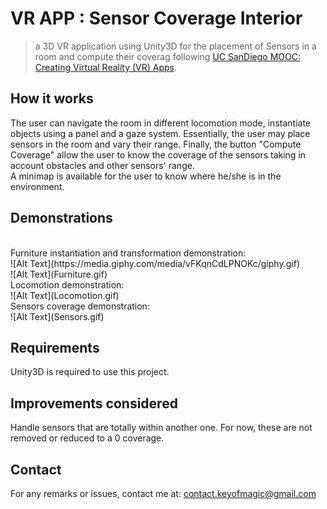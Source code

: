 # VR APP : Sensor Coverage Interior
> a 3D VR application using Unity3D for the placement of Sensors in a room and compute their coverag following [UC SanDiego MOOC: Creating Virtual Reality (VR) Apps](https://www.edx.org/course/creating-virtual-reality-vr-apps-2).

## How it works
The user can navigate the room in different locomotion mode, instantiate objects using a panel and a gaze system. Essentially, the user may place sensors in the room and vary their range. Finally, the button "Compute Coverage" allow the user to know the coverage of the sensors taking in account obstacles and other sensors' range. <br/>
A minimap is available for the user to know where he/she is in the environment.

## Demonstrations
<br/>
Furniture instantiation and transformation demonstration:
<br/>
![Alt Text](https://media.giphy.com/media/vFKqnCdLPNOKc/giphy.gif)
<br/>
![Alt Text](Furniture.gif)
<br/>
Locomotion demonstration:
<br/>
![Alt Text](Locomotion.gif)
<br/>
Sensors coverage demonstration:
<br/>
![Alt Text](Sensors.gif)
<br/>

## Requirements
Unity3D is required to use this project.

## Improvements considered
Handle sensors that are totally within another one. For now, these are not removed or reduced to a 0 coverage.

## Contact
For any remarks or issues, contact me at: <contact.keyofmagic@gmail.com>
